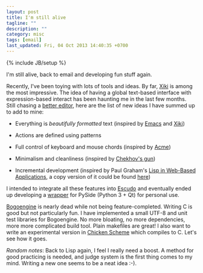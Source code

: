 ```yaml
---
layout: post
title: I'm still alive
tagline: ""
description: ""
category: misc
tags: [email]
last_updated: Fri, 04 Oct 2013 14:40:35 +0700
---
```

{% include JB/setup %}

I'm still alive, back to email and developing fun stuff again.

Recently, I've been toying with lots of tools and ideas.  By far,
[Xiki](http://xiki.org) is among the most impressive.  The idea of
having a global text-based interface with expression-based interact
has been haunting me in the last few months.  Still chasing a
[better editor](/projects/espada), here are the list of new ideas I
have summed up to add to mine:

* Everything is *beautifully formatted* text (inspired by
  [Emacs](http://www.gnu.org/software/emacs/) and
  [Xiki](http://xiki.org))

* Actions are defined using patterns

* Full control of keyboard and mouse chords (inspired by
  [Acme](http://acme.cat-v.org/))

* Minimalism and cleanliness (inspired by
  [Chekhov's gun](http://en.wikipedia.org/wiki/Chekhov%27s_gun))

* Incremental development (inspired by Paul Graham's
  [Lisp in Web-Based Applications](http://ep.yimg.com/ty/cdn/paulgraham/bbnexcerpts.txt),
  a copy version of it could be found
  [here](/archive/paul_graham_lisp_in_web.txt))

I intended to integrate all these features into
[Escudo](https://github.com/cmpitg/escudo/) and eventually ended up
developing a [wrapper](https://github.com/cmpitg/blutkit) for PySide
(Python 3 + Qt) for personal use.

[Bogoengine](/projects/bogoengine) is nearly dead while not being
feature-completed.  Writing C is good but not particularly fun.  I
have implemented a small UTF-8 and unit test libraries for Bogoengine.
No more bloating, no more dependencies, more more complicated build
tool.  Plain makefiles are great!  I also want to write an
experimental version in [Chicken Scheme](http://call-cc.org) which
compiles to C.  Let's see how it goes.

*Random notes*: Back to Lisp again, I feel I really need a boost.  A
method for good practicing is needed, and judge system is the first
thing comes to my mind.  Writing a new one seems to be a neat idea
:-).
